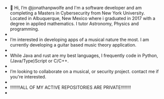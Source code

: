 - 👋 Hi, I’m @jonathanpwolfe and I'm a software developer and am completing a Masters in Cybersecurity from New York University. Located in Albuquerque, New Mexico where i graduated in 2017 with a degree in applied mathematics. I tutor Astronomy, Physics and programming.
- 
-  I’m interested in developing apps of a musical nature the most. I am currently developing a guitar based music theory application.
- 
-  While Java and rust are my best languages, I frequently code in Python, (Java/Type)Script or C/C++.
- 
-  I’m looking to collaborate on a musical, or security project.  contact me if you're interested.
-
- !!!!!!!!ALL OF MY ACTIVE REPOSITORIES ARE PRIVATE!!!!!!!! 
- 
  

<!---
jonathanpwolfe/jonathanpwolfe is a ✨ special ✨ repository because its `README.md` (this file) appears on your GitHub profile.
You can click the Preview link to take a look at your changes.
--->
